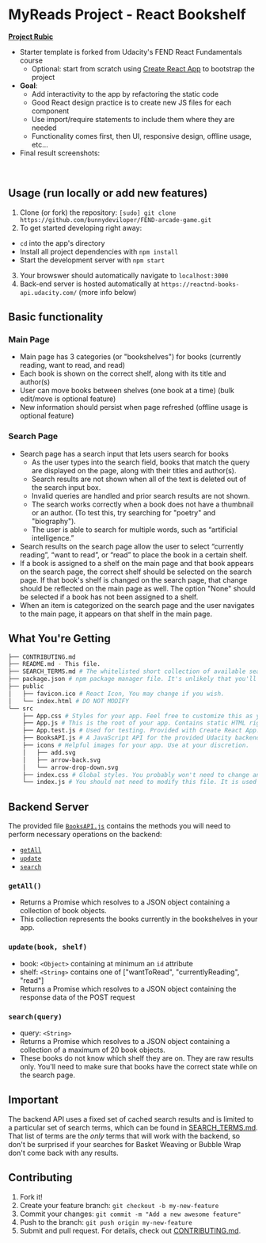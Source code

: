 # MyReads Project - React Bookshelf

[**Project Rubic**](https://review.udacity.com/#!/rubrics/918/view)

* Starter template is forked from Udacity's FEND React Fundamentals course
  * Optional: start from scratch using [Create React App](https://github.com/facebookincubator/create-react-app) to bootstrap the project
* **Goal**:
  * Add interactivity to the app by refactoring the static code
  * Good React design practice is to create new JS files for each component
  * Use import/require statements to include them where they are needed
  * Functionality comes first, then UI, responsive design, offline usage, etc...
* Final result screenshots:
<img src="" />
<img src="" />

## Usage (run locally or add new features)
1. Clone (or fork) the repository: `[sudo] git clone https://github.com/bunnydeviloper/FEND-arcade-game.git`
2. To get started developing right away:
  * `cd` into the app's directory
  * Install all project dependencies with `npm install`
  * Start the development server with `npm start`
3. Your browswer should automatically navigate to `localhost:3000`
4. Back-end server is hosted automatically at `https://reactnd-books-api.udacity.com/` (more info below)

## Basic functionality
### Main Page
* Main page has 3 categories (or "bookshelves") for books (currently reading, want to read, and read)
* Each book is shown on the correct shelf, along with its title and author(s)
* User can move books between shelves (one book at a time) (bulk edit/move is optional feature)
* New information should persist when page refreshed (offline usage is optional feature)

### Search Page
* Search page has a search input that lets users search for books
  * As the user types into the search field, books that match the query are displayed on the page, along with their titles and author(s).
  * Search results are not shown when all of the text is deleted out of the search input box.
  * Invalid queries are handled and prior search results are not shown.
  * The search works correctly when a book does not have a thumbnail or an author. (To test this, try searching for "poetry" and "biography").
  * The user is able to search for multiple words, such as “artificial intelligence.”
* Search results on the search page allow the user to select “currently reading”, “want to read”, or “read” to place the book in a certain shelf.
* If a book is assigned to a shelf on the main page and that book appears on the search page, the correct shelf should be selected on the search page. If that book's shelf is changed on the search page, that change should be reflected on the main page as well. The option "None" should be selected if a book has not been assigned to a shelf.
* When an item is categorized on the search page and the user navigates to the main page, it appears on that shelf in the main page.

## What You're Getting
```bash
├── CONTRIBUTING.md
├── README.md - This file.
├── SEARCH_TERMS.md # The whitelisted short collection of available search terms for you to use with your app.
├── package.json # npm package manager file. It's unlikely that you'll need to modify this.
├── public
│   ├── favicon.ico # React Icon, You may change if you wish.
│   └── index.html # DO NOT MODIFY
└── src
    ├── App.css # Styles for your app. Feel free to customize this as you desire.
    ├── App.js # This is the root of your app. Contains static HTML right now.
    ├── App.test.js # Used for testing. Provided with Create React App. Testing is encouraged, but not required.
    ├── BooksAPI.js # A JavaScript API for the provided Udacity backend. Instructions for the methods are below.
    ├── icons # Helpful images for your app. Use at your discretion.
    │   ├── add.svg
    │   ├── arrow-back.svg
    │   └── arrow-drop-down.svg
    ├── index.css # Global styles. You probably won't need to change anything here.
    └── index.js # You should not need to modify this file. It is used for DOM rendering only.
```

## Backend Server

The provided file [`BooksAPI.js`](src/BooksAPI.js) contains the methods you will need to perform necessary operations on the backend:
* [`getAll`](#getall)
* [`update`](#update)
* [`search`](#search)

### `getAll()`
* Returns a Promise which resolves to a JSON object containing a collection of book objects.
* This collection represents the books currently in the bookshelves in your app.

### `update(book, shelf)`
* book: `<Object>` containing at minimum an `id` attribute
* shelf: `<String>` contains one of ["wantToRead", "currentlyReading", "read"]
* Returns a Promise which resolves to a JSON object containing the response data of the POST request

### `search(query)`
* query: `<String>`
* Returns a Promise which resolves to a JSON object containing a collection of a maximum of 20 book objects.
* These books do not know which shelf they are on. They are raw results only. You'll need to make sure that books have the correct state while on the search page.

## Important
The backend API uses a fixed set of cached search results and is limited to a particular set of search terms, which can be found in [SEARCH_TERMS.md](SEARCH_TERMS.md). That list of terms are the _only_ terms that will work with the backend, so don't be surprised if your searches for Basket Weaving or Bubble Wrap don't come back with any results.

## Contributing
1. Fork it!
2. Create your feature branch: `git checkout -b my-new-feature`
3. Commit your changes: `git commit -m "Add a new awesome feature"`
4. Push to the branch: `git push origin my-new-feature`
5. Submit and pull request.
For details, check out [CONTRIBUTING.md](CONTRIBUTING.md).
